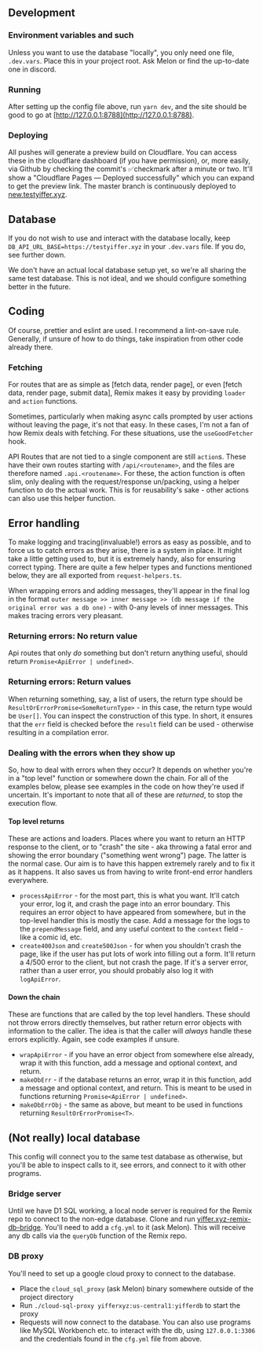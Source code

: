 ## Development

### Environment variables and such

Unless you want to use the database "locally", you only need one file, `.dev.vars`. Place this in your project root. Ask Melon or find the up-to-date one in discord.

### Running

After setting up the config file above, run `yarn dev`, and the site should be good to go at [http://127.0.0.1:8788](http://127.0.0.1:8788).

### Deploying

All pushes will generate a preview build on Cloudflare. You can access these in the cloudflare dashboard (if you have permission), or, more easily, via Github by checking the commit's ✅checkmark after a minute or two. It'll show a "Cloudflare Pages — Deployed successfully" which you can expand to get the preview link. The master branch is continuously deployed to [new.testyiffer.xyz](https://new.testyiffer.xyz).

## Database

If you do not wish to use and interact with the database locally, keep `DB_API_URL_BASE=https://testyiffer.xyz` in your `.dev.vars` file. If you do, see further down.

We don't have an actual local database setup yet, so we're all sharing the same test database. This is not ideal, and we should configure something better in the future.

## Coding

Of course, prettier and eslint are used. I recommend a lint-on-save rule. Generally, if unsure of how to do things, take inspiration from other code already there.

### Fetching

For routes that are as simple as [fetch data, render page], or even [fetch data, render page, submit data], Remix makes it easy by providing `loader` and `action` functions.

Sometimes, particularly when making async calls prompted by user actions without leaving the page, it's not that easy. In these cases, I'm not a fan of how Remix deals with fetching. For these situations, use the `useGoodFetcher` hook.

API Routes that are not tied to a single component are still `action`s. These have their own routes starting with `/api/<routename>`, and the files are therefore named `.api.<routename>`. For these, the action function is often slim, only dealing with the request/response un/packing, using a helper function to do the actual work. This is for reusability's sake - other actions can also use this helper function.

## Error handling

To make logging and tracing(invaluable!) errors as easy as possible, and to force us to catch errors as they arise, there is a system in place. It might take a little getting used to, but it is extremely handy, also for ensuring correct typing. There are quite a few helper types and functions mentioned below, they are all exported from `request-helpers.ts`.

When wrapping errors and adding messages, they'll appear in the final log in the format `outer message >> inner message >> (db message if the original error was a db one)` - with 0-any levels of inner messages. This makes tracing errors very pleasant.

### Returning errors: No return value

Api routes that only _do_ something but don't return anything useful, should return `Promise<ApiError | undefined>`.

### Returning errors: Return values

When returning something, say, a list of users, the return type should be `ResultOrErrorPromise<SomeReturnType>` - in this case, the return type would be `User[]`. You can inspect the construction of this type. In short, it ensures that the `err` field is checked before the `result` field can be used - otherwise resulting in a compilation error.

### Dealing with the errors when they show up

So, how to deal with errors when they occur? It depends on whether you're in a "top level" function or somewhere down the chain. For all of the examples below, please see examples in the code on how they're used if uncertain. It's important to note that all of these are _returned_, to stop the execution flow.

#### Top level returns

These are actions and loaders. Places where you want to return an HTTP response to the client, or to "crash" the site - aka throwing a fatal error and showing the error boundary ("something went wrong") page. The latter is the normal case. Our aim is to have this happen extremely rarely and to fix it as it happens. It also saves us from having to write front-end error handlers everywhere.

- `processApiError` - for the most part, this is what you want. It'll catch your error, log it, and crash the page into an error boundary. This requires an error object to have appeared from somewhere, but in the top-level handler this is mostly the case. Add a message for the logs to the `prependMessage` field, and any useful context to the `context` field - like a comic id, etc.
- `create400Json` and `create500Json` - for when you shouldn't crash the page, like if the user has put lots of work into filling out a form. It'll return a 4/500 error to the client, but not crash the page. If it's a server error, rather than a user error, you should probably also log it with `logApiError`.

#### Down the chain

These are functions that are called by the top level handlers. These should not throw errors directly themselves, but rather return error objects with information to the caller. The idea is that the caller will _always_ handle these errors explicitly. Again, see code examples if unsure.

- `wrapApiError` - if you have an error object from somewhere else already, wrap it with this function, add a message and optional context, and return.
- `makeDbErr` - if the database returns an error, wrap it in this function, add a message and optional context, and return. This is meant to be used in functions returning `Promise<ApiError | undefined>`.
- `makeDbErrObj` - the same as above, but meant to be used in functions returning `ResultOrErrorPromise<T>`.

## (Not really) local database

This config will connect you to the same test database as otherwise, but you'll be able to inspect calls to it, see errors, and connect to it with other programs.

### Bridge server

Until we have D1 SQL working, a local node server is required for the Remix repo to connect to the non-edge database. Clone and run [yiffer.xyz-remix-db-bridge](https://github.com/Yiffer-xyz/yiffer.xyz-remix-db-bridge). You'll need to add a `cfg.yml` to it (ask Melon). This will receive any db calls via the `queryDb` function of the Remix repo.

### DB proxy

You'll need to set up a google cloud proxy to connect to the database.

- Place the `cloud_sql_proxy` (ask Melon) binary somewhere outside of the project directory
- Run `./cloud-sql-proxy yifferxyz:us-central1:yifferdb` to start the proxy
- Requests will now connect to the database. You can also use programs like MySQL Workbench etc. to interact with the db, using `127.0.0.1:3306` and the credentials found in the `cfg.yml` file from above.

